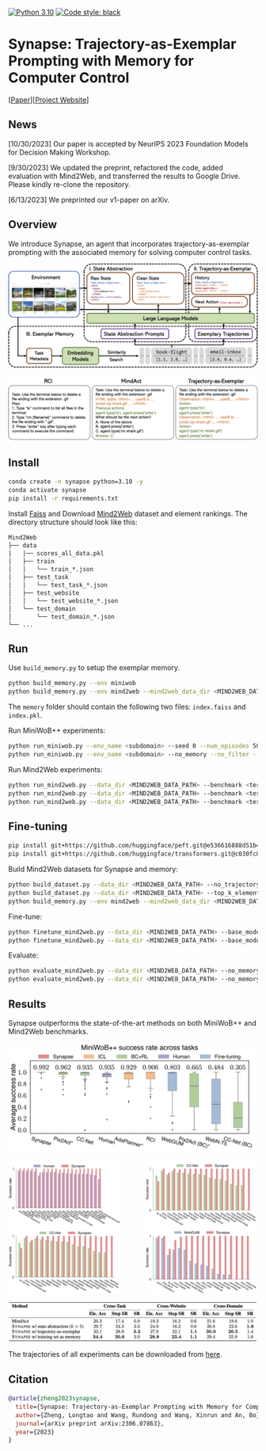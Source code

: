 [![Python 3.10](https://img.shields.io/badge/python-3.10-blue.svg)](https://www.python.org/downloads/release/python-31012/)
<a href="https://github.com/psf/black"><img alt="Code style: black" src="https://img.shields.io/badge/code%20style-black-000000.svg"></a>

# Synapse: Trajectory-as-Exemplar Prompting with Memory for Computer Control

[[Paper](https://arxiv.org/abs/2306.07863)][[Project Website](https://ltzheng.github.io/Synapse/)]

## News

[10/30/2023] Our paper is accepted by NeurIPS 2023 Foundation Models for Decision Making Workshop.

[9/30/2023] We updated the preprint, refactored the code, added evaluation with Mind2Web, and transferred the results to Google Drive. Please kindly re-clone the repository.

[6/13/2023] We preprinted our v1-paper on arXiv.

## Overview

We introduce Synapse, an agent that incorporates trajectory-as-exemplar prompting with the associated memory for solving computer control tasks.

![](assets/overview.png)

![](assets/trajectory_prompt.png)

## Install

```bash
conda create -n synapse python=3.10 -y
conda activate synapse
pip install -r requirements.txt
```

Install [Faiss](https://github.com/facebookresearch/faiss/blob/main/INSTALL.md) and Download [Mind2Web](https://github.com/OSU-NLP-Group/Mind2Web) dataset and element rankings. The directory structure should look like this:
```
Mind2Web
├── data
|   |── scores_all_data.pkl
│   ├── train
│   │   └── train_*.json
│   ├── test_task
│   │   └── test_task_*.json
│   ├── test_website
│   │   └── test_website_*.json
│   └── test_domain
│       └── test_domain_*.json
└── ...
```

## Run
Use `build_memory.py` to setup the exemplar memory.
```bash
python build_memory.py --env miniwob
python build_memory.py --env mind2web --mind2web_data_dir <MIND2WEB_DATA_PATH>
```
The `memory` folder should contain the following two files:
`index.faiss` and `index.pkl`.

Run MiniWoB++ experiments:
```bash
python run_miniwob.py --env_name <subdomain> --seed 0 --num_episodes 50
python run_miniwob.py --env_name <subdomain> --no_memory --no_filter --seed 0 --num_episodes 50
```

Run Mind2Web experiments:
```bash
python run_mind2web.py --data_dir <MIND2WEB_DATA_PATH> --benchmark <test_task/test_website/test_domain> --no_memory --no_trajectory
python run_mind2web.py --data_dir <MIND2WEB_DATA_PATH> --benchmark <test_task/test_website/test_domain> --no_memory
python run_mind2web.py --data_dir <MIND2WEB_DATA_PATH> --benchmark <test_task/test_website/test_domain>
```

## Fine-tuning

```bash
pip install git+https://github.com/huggingface/peft.git@e536616888d51b453ed354a6f1e243fecb02ea08
pip install git+https://github.com/huggingface/transformers.git@c030fc891395d11249046e36b9e0219685b33399
```

Build Mind2Web datasets for Synapse and memory:
```bash
python build_dataset.py --data_dir <MIND2WEB_DATA_PATH> --no_trajectory --top_k_elements 20 --benchmark train
python build_dataset.py --data_dir <MIND2WEB_DATA_PATH> --top_k_elements 20 --benchmark train
python build_memory.py --env mind2web --mind2web_data_dir <MIND2WEB_DATA_PATH> --mind2web_top_k_elements 3
```

Fine-tune:
```bash
python finetune_mind2web.py --data_dir <MIND2WEB_DATA_PATH> --base_model codellama/CodeLlama-7b-Instruct-hf --cache_dir <MODEL_PATH> --lora_dir <CHECKPOINT_PATH> --no_trajectory --top_k_elements 20
python finetune_mind2web.py --data_dir <MIND2WEB_DATA_PATH> --base_model codellama/CodeLlama-7b-Instruct-hf --cache_dir <MODEL_PATH> --lora_dir <CHECKPOINT_PATH> --top_k_elements 20
```

Evaluate:
```bash
python evaluate_mind2web.py --data_dir <MIND2WEB_DATA_PATH> --no_memory --no_trajectory --benchmark test_domain --base_model codellama/CodeLlama-7b-Instruct-hf --cache_dir <MODEL_PATH> --lora_dir <CHECKPOINT_PATH> --top_k_elements 20
python evaluate_mind2web.py --data_dir <MIND2WEB_DATA_PATH> --no_memory --benchmark test_domain --base_model codellama/CodeLlama-7b-Instruct-hf --cache_dir <MODEL_PATH> --lora_dir <CHECKPOINT_PATH> --top_k_elements 20
```

## Results

Synapse outperforms the state-of-the-art methods on both MiniWoB++ and Mind2Web benchmarks.

![](assets/miniwob_box_plot.png)

<div style="display: flex; justify-content: space-between;">
    <img src="assets/performance_human.png" alt="Human Performance" width="45%">
    <img src="assets/performance_ccnet.png" alt="CCNet Performance" width="45%">
</div>

<div style="display: flex; justify-content: space-between;">
    <img src="assets/performance_ccnet.png" alt="CCNet Performance" width="45%">
    <img src="assets/performance_webgum.png" alt="WebGUM Performance" width="45%">
</div>

![](assets/mind2web.png)

The trajectories of all experiments can be downloaded from [here](https://drive.google.com/file/d/1hiPQj7m06xU9FEhQTqIJfIlajbov5aWj/view?usp=sharing).

## Citation

```bibtex
@article{zheng2023synapse,
  title={Synapse: Trajectory-as-Exemplar Prompting with Memory for Computer Control},
  author={Zheng, Longtao and Wang, Rundong and Wang, Xinrun and An, Bo},
  journal={arXiv preprint arXiv:2306.07863},
  year={2023}
}
```
